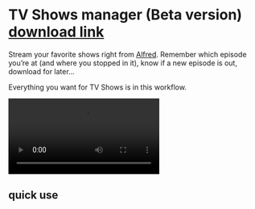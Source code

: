 TV Shows manager (Beta version) [download link](https://github.com/Sheraff/piratebay-alfred-workflow/blob/master/Piratebay.alfredworkflow?raw=true "Piratebay.alfredworkflow")
=======================

Stream your favorite shows right from [Alfred](http://www.alfredapp.com/ "Alfred App official website"). Remember which episode you’re at (and where you stopped in it), know if a new episode is out, download for later...

Everything you want for TV Shows is in this workflow.

<video src="https://github.com/Sheraff/tvshows-alfred-workflow/blob/master/demo/demo.mp4?raw=true" autoplay>
  <img src="https://github.com/Sheraff/tvshows-alfred-workflow/blob/master/demo/demo.gif?raw=true" alt=“demo gif” />
</video>


## quick use